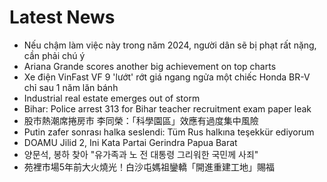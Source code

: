 # Latest News
-  Nếu chậm làm việc này trong năm 2024, người dân sẽ bị phạt rất nặng, cần phải chú ý
-  Ariana Grande scores another big achievement on top charts
-  Xe điện VinFast VF 9 'lướt' rớt giá ngang ngửa một chiếc Honda BR-V chỉ sau 1 năm lăn bánh
-  Industrial real estate emerges out of storm
-  Bihar: Police arrest 313 for Bihar teacher recruitment exam paper leak
-  股市熱潮席捲房市 李同榮：「科學園區」效應有過度集中風險
-  Putin zafer sonrası halka seslendi: Tüm Rus halkına teşekkür ediyorum
-  DOAMU Jilid 2, Ini Kata Partai Gerindra Papua Barat
-  양문석, 봉하 찾아 "유가족과 노 전 대통령 그리워한 국민께 사죄"
-  苑裡市場5年前大火燒光！白沙屯媽祖鑾轎「開進重建工地」賜福
